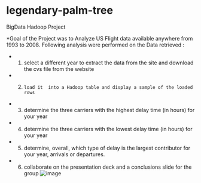 # legendary-palm-tree
BigData Hadoop Project

*Goal of the Project was to Analyze US Flight data available  anywhere from 1993 to 2008. Following analysis were performed on the Data retrieved :
- 1.	select a different year to extract the data from the site and download the cvs file from the website 

- 2.	 load it  into a Hadoop table and display a sample of the loaded rows

- 3.	determine the three carriers with the highest delay time (in hours) for your year

- 4.	determine the three carriers with the lowest delay time (in hours) for your year

- 5.	determine, overall,  which type of delay is the largest contributor for your year, arrivals or departures.

- 6.	collaborate on the presentation deck and  a conclusions slide for the group
![image](https://user-images.githubusercontent.com/57934790/148484835-7802fa33-fce3-4287-b716-9c65dc71efb8.png)
